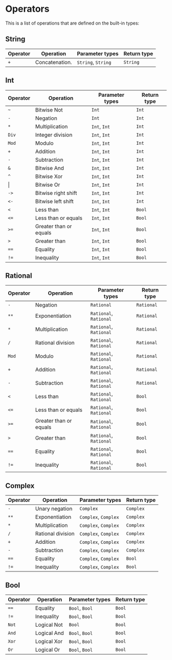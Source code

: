 # Operators

This is a list of operations that are defined on the built-in types:

## String

| Operator | Operation      | Parameter types    | Return type |
| -------- | -------------- | ------------------ | ----------- |
| `+`      | Concatenation. | `String`, `String` | `String`    |

## Int

| Operator | Operation              | Parameter types | Return type |
| -------- | ---------------------- | --------------- | ----------- |
| `~`      | Bitwise Not            | `Int`           | `Int`       |
| `-`      | Negation               | `Int`           | `Int`       |
| `*`      | Multiplication         | `Int`, `Int`    | `Int`       |
| `Div`    | Integer division       | `Int`, `Int`    | `Int`       |
| `Mod`    | Modulo                 | `Int`, `Int`    | `Int`       |
| `+`      | Addition               | `Int`, `Int`    | `Int`       |
| `-`      | Subtraction            | `Int`, `Int`    | `Int`       |
| `&`      | Bitwise And            | `Int`, `Int`    | `Int`       |
| `^`      | Bitwise Xor            | `Int`, `Int`    | `Int`       |
| \|       | Bitwise Or             | `Int`, `Int`    | `Int`       |
| `->`     | Bitwise right shift    | `Int`, `Int`    | `Int`       |
| `<-`     | Bitwise left shift     | `Int`, `Int`    | `Int`       |
| `<`      | Less than              | `Int`, `Int`    | `Bool`      |
| `<=`     | Less than or equals    | `Int`, `Int`    | `Bool`      |
| `>=`     | Greater than or equals | `Int`, `Int`    | `Bool`      |
| `>`      | Greater than           | `Int`, `Int`    | `Bool`      |
| `==`     | Equality               | `Int`, `Int`    | `Bool`      |
| `!=`     | Inequality             | `Int`, `Int`    | `Bool`      |

## Rational

| Operator | Operation              | Parameter types        | Return type |
| -------- | ---------------------- | ---------------------- | ----------- |
| `-`      | Negation               | `Rational`             | `Rational`  |
| `**`     | Exponentiation         | `Rational`, `Rational` | `Rational`  |
| `*`      | Multiplication         | `Rational`, `Rational` | `Rational`  |
| `/`      | Rational division      | `Rational`, `Rational` | `Rational`  |
| `Mod`    | Modulo                 | `Rational`, `Rational` | `Rational`  |
| `+`      | Addition               | `Rational`, `Rational` | `Rational`  |
| `-`      | Subtraction            | `Rational`, `Rational` | `Rational`  |
| `<`      | Less than              | `Rational`, `Rational` | `Bool`      |
| `<=`     | Less than or equals    | `Rational`, `Rational` | `Bool`      |
| `>=`     | Greater than or equals | `Rational`, `Rational` | `Bool`      |
| `>`      | Greater than           | `Rational`, `Rational` | `Bool`      |
| `==`     | Equality               | `Rational`, `Rational` | `Bool`      |
| `!=`     | Inequality             | `Rational`, `Rational` | `Bool`      |

## Complex

| Operator | Operation         | Parameter types        | Return type |
| -------- | ----------------- | ---------------------- | ----------- |
| `-`      | Unary negation    | `Complex`              | `Complex`   |
| `**`     | Exponentiation    | `Complex`, `Complex`   | `Complex`   |
| `*`      | Multiplication    | `Complex`, `Complex`   | `Complex`   |
| `/`      | Rational division | `Complex`, `Complex`   | `Complex`   |
| `+`      | Addition          | `Complex`, `Complex`   | `Complex`   |
| `-`      | Subtraction       | `Complex`, `Complex`   | `Complex`   |
| `==`     | Equality          | `Complex`, `Complex`   | `Bool`      |
| `!=`     | Inequality        | `Complex`, `Complex`   | `Bool`      |

## Bool

| Operator | Operation   | Parameter types | Return type |
| -------- | ----------- | --------------- | ----------- |
| `==`     | Equality    | `Bool`, `Bool`  | `Bool`      |
| `!=`     | Inequality  | `Bool`, `Bool`  | `Bool`      |
| `Not`    | Logical Not | `Bool`          | `Bool`      |
| `And`    | Logical And | `Bool`, `Bool`  | `Bool`      |
| `Xor`    | Logical Xor | `Bool`, `Bool`  | `Bool`      |
| `Or`     | Logical Or  | `Bool`, `Bool`  | `Bool`      |
